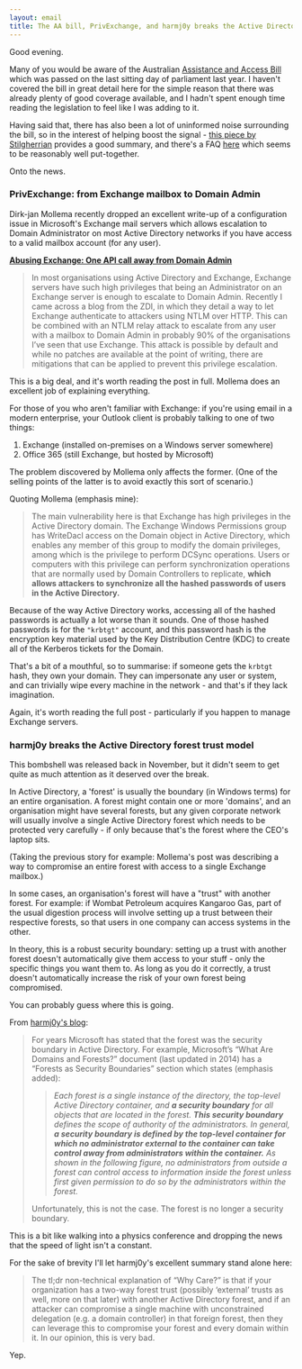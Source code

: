```yaml
---
layout: email
title: The AA bill, PrivExchange, and harmj0y breaks the Active Directory trust model
---
```


Good evening.

Many of you would be aware of the Australian [Assistance and Access Bill](https://www.aph.gov.au/Parliamentary_Business/Bills_Legislation/Bills_Search_Results/Result?bId=r6195) which was passed on the last sitting day of parliament last year. I haven't covered the bill in great detail here for the simple reason that there was already plenty of good coverage available, and I hadn't spent enough time reading the legislation to feel like I was adding to it.

Having said that, there has also been a lot of uninformed noise surrounding the bill, so in the interest of helping boost the signal - [this piece by Stilgherrian](https://www.zdnet.com/article/whats-actually-in-australias-encryption-laws-everything-you-need-to-know/) provides a good summary, and there's a FAQ [here](https://github.com/alfiedotwtf/AABillFAQ/blob/master/README.md) which seems to be reasonably well put-together.

Onto the news.

### PrivExchange: from Exchange mailbox to Domain Admin

Dirk-jan Mollema recently dropped an excellent write-up of a configuration issue in Microsoft's Exchange mail servers which allows escalation to Domain Administrator on most Active Directory networks if you have access to a valid mailbox account (for any user).

[**Abusing Exchange: One API call away from Domain Admin**](https://dirkjanm.io/abusing-exchange-one-api-call-away-from-domain-admin/)

>In most organisations using Active Directory and Exchange, Exchange servers have such high privileges that being an Administrator on an Exchange server is enough to escalate to Domain Admin. Recently I came across a blog from the ZDI, in which they detail a way to let Exchange authenticate to attackers using NTLM over HTTP. This can be combined with an NTLM relay attack to escalate from any user with a mailbox to Domain Admin in probably 90% of the organisations I’ve seen that use Exchange. This attack is possible by default and while no patches are available at the point of writing, there are mitigations that can be applied to prevent this privilege escalation.

This is a big deal, and it's worth reading the post in full. Mollema does an excellent job of explaining everything.

For those of you who aren't familiar with Exchange: if you're using email in a modern enterprise, your Outlook client is probably talking to one of two things:
1. Exchange (installed on-premises on a Windows server somewhere)
2. Office 365 (still Exchange, but hosted by Microsoft)

The problem discovered by Mollema only affects the former. (One of the selling points of the latter is to avoid exactly this sort of scenario.)

Quoting Mollema (emphasis mine):

>The main vulnerability here is that Exchange has high privileges in the Active Directory domain. The Exchange Windows Permissions group has WriteDacl access on the Domain object in Active Directory, which enables any member of this group to modify the domain privileges, among which is the privilege to perform DCSync operations. Users or computers with this privilege can perform synchronization operations that are normally used by Domain Controllers to replicate, **which allows attackers to synchronize all the hashed passwords of users in the Active Directory.**

Because of the way Active Directory works, accessing all of the hashed passwords is actually a lot worse than it sounds. One of those hashed passwords is for the `"krbtgt"` account, and this password hash is the encryption key material used by the Key Distribution Centre (KDC) to create all of the Kerberos tickets for the Domain. 

That's a bit of a mouthful, so to summarise: if someone gets the `krbtgt` hash, they own your domain. They can impersonate any user or system, and can trivially wipe every machine in the network - and that's if they lack imagination.

Again, it's worth reading the full post - particularly if you happen to manage Exchange servers.

### harmj0y breaks the Active Directory forest trust model

This bombshell was released back in November, but it didn't seem to get quite as much attention as it deserved over the break.

In Active Directory, a 'forest' is usually the boundary (in Windows terms) for an entire organisation. A forest might contain one or more 'domains', and an organisation might have several forests, but any given corporate network will usually involve a single Active Directory forest which needs to be protected very carefully  - if only because that's the forest where the CEO's laptop sits.

(Taking the previous story for example: Mollema's post was describing a way to compromise an entire forest with access to a single Exchange mailbox.)

In some cases, an organisation's forest will have a "trust" with another forest. For example: if Wombat Petroleum acquires Kangaroo Gas, part of the usual digestion process will involve setting up a trust between their respective forests, so that users in one company can access systems in the other.

In theory, this is a robust security boundary: setting up a trust with another forest doesn't automatically give them access to your stuff - only the specific things you want them to. As long as you do it correctly, a trust doesn't automatically increase the risk of your own forest being compromised.

You can probably guess where this is going.

From [harmj0y's blog](http://www.harmj0y.net/blog/redteaming/not-a-security-boundary-breaking-forest-trusts/):

>For years Microsoft has stated that the forest was the security boundary in Active Directory. For example, Microsoft’s “What Are Domains and Forests?” document (last updated in 2014) has a “Forests as Security Boundaries” section which states (emphasis added):
>
>>_Each forest is a single instance of the directory, the top-level Active Directory container, and **a security boundary** for all objects that are located in the forest. **This security boundary** defines the scope of authority of the administrators. In general, **a security boundary is defined by the top-level container for which no administrator external to the container can take control away from administrators within the container.** As shown in the following figure, no administrators from outside a forest can control access to information inside the forest unless first given permission to do so by the administrators within the forest._
>
>Unfortunately, this is not the case. The forest is no longer a security boundary.

This is a bit like walking into a physics conference and dropping the news that the speed of light isn't a constant.

For the sake of brevity I'll let harmj0y's excellent summary stand alone here:

>The tl;dr non-technical explanation of “Why Care?” is that if your organization has a two-way forest trust (possibly ‘external’ trusts as well, more on that later) with another Active Directory forest, and if an attacker can compromise a single machine with unconstrained delegation (e.g. a domain controller) in that foreign forest, then they can leverage this to compromise your forest and every domain within it. In our opinion, this is very bad.

Yep.